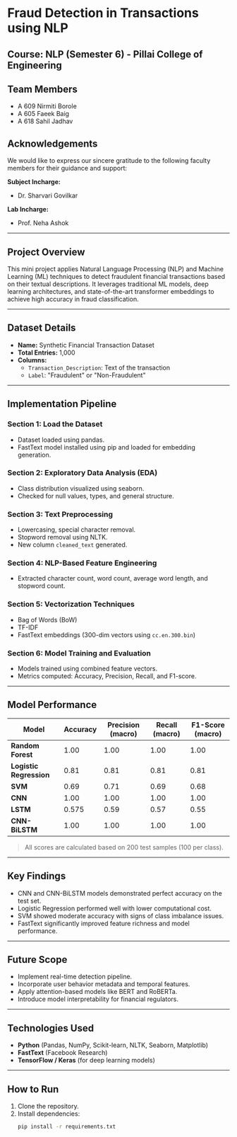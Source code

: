 # Fraud Detection in Transactions using NLP

## Course: NLP (Semester 6) - Pillai College of Engineering

## Team Members
- A 609 Nirmiti Borole  
- A 605 Faeek Baig  
- A 618 Sahil Jadhav  

## Acknowledgements
We would like to express our sincere gratitude to the following faculty members for their guidance and support:

**Subject Incharge:**  
- Dr. Sharvari Govilkar  

**Lab Incharge:**  
- Prof. Neha Ashok

---

## Project Overview
This mini project applies Natural Language Processing (NLP) and Machine Learning (ML) techniques to detect fraudulent financial transactions based on their textual descriptions. It leverages traditional ML models, deep learning architectures, and state-of-the-art transformer embeddings to achieve high accuracy in fraud classification.

---

## Dataset Details
- **Name:** Synthetic Financial Transaction Dataset  
- **Total Entries:** 1,000  
- **Columns:**
  - `Transaction_Description`: Text of the transaction
  - `Label`: "Fraudulent" or "Non-Fraudulent"

---

## Implementation Pipeline

### Section 1: Load the Dataset
- Dataset loaded using pandas.
- FastText model installed using pip and loaded for embedding generation.

### Section 2: Exploratory Data Analysis (EDA)
- Class distribution visualized using seaborn.
- Checked for null values, types, and general structure.

### Section 3: Text Preprocessing
- Lowercasing, special character removal.
- Stopword removal using NLTK.
- New column `cleaned_text` generated.

### Section 4: NLP-Based Feature Engineering
- Extracted character count, word count, average word length, and stopword count.

### Section 5: Vectorization Techniques
- Bag of Words (BoW)
- TF-IDF
- FastText embeddings (300-dim vectors using `cc.en.300.bin`)

### Section 6: Model Training and Evaluation
- Models trained using combined feature vectors.
- Metrics computed: Accuracy, Precision, Recall, and F1-score.

---

## Model Performance

| Model           | Accuracy | Precision (macro) | Recall (macro) | F1-Score (macro) |
|----------------|----------|-------------------|----------------|------------------|
| **Random Forest**     | 1.00     | 1.00              | 1.00           | 1.00             |
| **Logistic Regression** | 0.81     | 0.81              | 0.81           | 0.81             |
| **SVM**               | 0.69     | 0.71              | 0.69           | 0.68             |
| **CNN**               | 1.00     | 1.00              | 1.00           | 1.00             |
| **LSTM**              | 0.575    | 0.59              | 0.57           | 0.55             |
| **CNN-BiLSTM**        | 1.00     | 1.00              | 1.00           | 1.00             |

> All scores are calculated based on 200 test samples (100 per class).

---

## Key Findings
- CNN and CNN-BiLSTM models demonstrated perfect accuracy on the test set.
- Logistic Regression performed well with lower computational cost.
- SVM showed moderate accuracy with signs of class imbalance issues.
- FastText significantly improved feature richness and model performance.

---

## Future Scope
- Implement real-time detection pipeline.
- Incorporate user behavior metadata and temporal features.
- Apply attention-based models like BERT and RoBERTa.
- Introduce model interpretability for financial regulators.

---

## Technologies Used
- **Python** (Pandas, NumPy, Scikit-learn, NLTK, Seaborn, Matplotlib)
- **FastText** (Facebook Research)
- **TensorFlow / Keras** (for deep learning models)

---

## How to Run
1. Clone the repository.
2. Install dependencies:
   ```bash
   pip install -r requirements.txt
